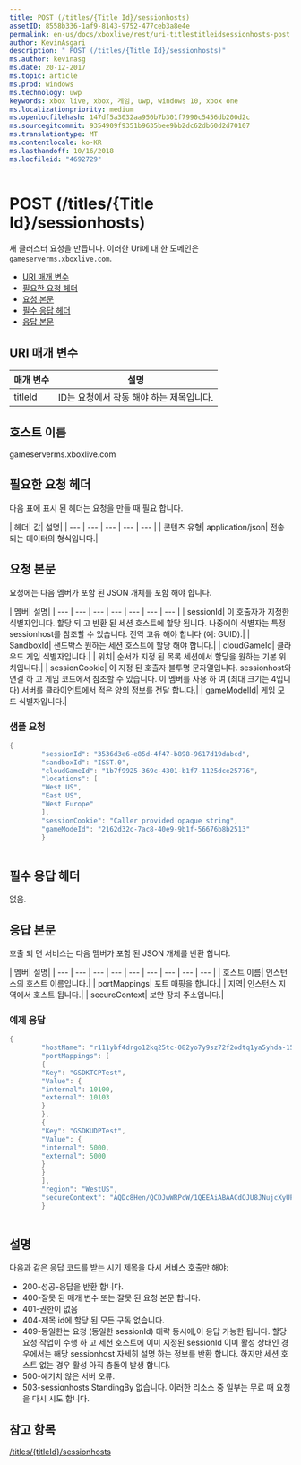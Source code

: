 ```yaml
---
title: POST (/titles/{Title Id}/sessionhosts)
assetID: 8558b336-1af9-8143-9752-477ceb3a8e4e
permalink: en-us/docs/xboxlive/rest/uri-titlestitleidsessionhosts-post.html
author: KevinAsgari
description: " POST (/titles/{Title Id}/sessionhosts)"
ms.author: kevinasg
ms.date: 20-12-2017
ms.topic: article
ms.prod: windows
ms.technology: uwp
keywords: xbox live, xbox, 게임, uwp, windows 10, xbox one
ms.localizationpriority: medium
ms.openlocfilehash: 147df5a3032aa950b7b301f7990c5456db200d2c
ms.sourcegitcommit: 9354909f9351b9635bee9bb2dc62db60d2d70107
ms.translationtype: MT
ms.contentlocale: ko-KR
ms.lasthandoff: 10/16/2018
ms.locfileid: "4692729"
---
```

# <a name="post-titlestitle-idsessionhosts"></a>POST (/titles/{Title Id}/sessionhosts)
새 클러스터 요청을 만듭니다. 이러한 Uri에 대 한 도메인은 `gameserverms.xboxlive.com`.
 
  * [URI 매개 변수](#ID4EX)
  * [필요한 요청 헤더](#ID4EGB)
  * [요청 본문](#ID4E5B)
  * [필수 응답 헤더](#ID4ELD)
  * [응답 본문](#ID4ESD)
 
<a id="ID4EX"></a>

 
## <a name="uri-parameters"></a>URI 매개 변수
 
| 매개 변수| 설명| 
| --- | --- | 
| titleId| ID는 요청에서 작동 해야 하는 제목입니다.| 
  
<a id="ID5EG"></a>

 
## <a name="host-name"></a>호스트 이름

gameserverms.xboxlive.com
 
<a id="ID4EGB"></a>

 
## <a name="required-request-headers"></a>필요한 요청 헤더
 
다음 표에 표시 된 헤더는 요청을 만들 때 필요 합니다.
 
| 헤더| 값| 설명| 
| --- | --- | --- | --- | --- | 
| 콘텐츠 유형| application/json| 전송 되는 데이터의 형식입니다.| 
  
<a id="ID4E5B"></a>

 
## <a name="request-body"></a>요청 본문
 
요청에는 다음 멤버가 포함 된 JSON 개체를 포함 해야 합니다.
 
| 멤버| 설명| 
| --- | --- | --- | --- | --- | --- | --- | 
| sessionId| 이 호출자가 지정한 식별자입니다. 할당 되 고 반환 된 세션 호스트에 할당 됩니다. 나중에이 식별자는 특정 sessionhost를 참조할 수 있습니다. 전역 고유 해야 합니다 (예: GUID).| 
| SandboxId| 샌드박스 원하는 세션 호스트에 할당 해야 합니다.| 
| cloudGameId| 클라우드 게임 식별자입니다.| 
| 위치| 순서가 지정 된 목록 세션에서 할당을 원하는 기본 위치입니다.| 
| sessionCookie| 이 지정 된 호출자 불투명 문자열입니다. sessionhost와 연결 하 고 게임 코드에서 참조할 수 있습니다. 이 멤버를 사용 하 여 (최대 크기는 4입니다) 서버를 클라이언트에서 적은 양의 정보를 전달 합니다.| 
| gameModelId| 게임 모드 식별자입니다.| 
 
<a id="ID4EDD"></a>

 
### <a name="sample-request"></a>샘플 요청
 

```cpp
{
        "sessionId": "3536d3e6-e85d-4f47-b898-9617d19dabcd",
        "sandboxId": "ISST.0",
        "cloudGameId": "1b7f9925-369c-4301-b1f7-1125dce25776",
        "locations": [
        "West US",
        "East US",
        "West Europe"
        ],
        "sessionCookie": "Caller provided opaque string",
        "gameModeId": "2162d32c-7ac8-40e9-9b1f-56676b8b2513"
        }
      
```

   
<a id="ID4ELD"></a>

 
## <a name="required-response-headers"></a>필수 응답 헤더
 
없음.
  
<a id="ID4ESD"></a>

 
## <a name="response-body"></a>응답 본문
 
호출 되 면 서비스는 다음 멤버가 포함 된 JSON 개체를 반환 합니다.
 
| 멤버| 설명| 
| --- | --- | --- | --- | --- | --- | --- | --- | --- | 
| 호스트 이름| 인스턴스의 호스트 이름입니다.| 
| portMappings| 포트 매핑을 합니다.| 
| 지역| 인스턴스 지역에서 호스트 됩니다.| 
| secureContext| 보안 장치 주소입니다.| 
 
<a id="ID4ESE"></a>

 
### <a name="sample-response"></a>예제 응답
 

```cpp
{
        "hostName": "r111ybf4drgo12kq25tc-082yo7y9sz72f2odtq1ya5yhda-155169995-ncus.cloudapp.net",
        "portMappings": [
        {
        "Key": "GSDKTCPTest",
        "Value": {
        "internal": 10100,
        "external": 10103
        }
        },
        {
        "Key": "GSDKUDPTest",
        "Value": {
        "internal": 5000,
        "external": 5000
        }
        }
        ],
        "region": "WestUS",
        "secureContext": "AQDc8Hen/QCDJwWRPcW/1QEEAiABAACdOJU8JNujcXyUPwUBCnue+g=="
        }
      
```

   
<a id="remarks"></a>

 
## <a name="remarks"></a>설명
 
다음과 같은 응답 코드를 받는 시기 제목을 다시 서비스 호출만 해야:
 
   * 200-성공-응답을 반환 합니다.
   * 400-잘못 된 매개 변수 또는 잘못 된 요청 본문 합니다.
   * 401-권한이 없음
   * 404-제목 id에 할당 된 모든 구독 없습니다.
   * 409-동일한는 요청 (동일한 sessionId) 대략 동시에,이 응답 가능한 됩니다. 할당 요청 작업이 수행 하 고 세션 호스트에 이미 지정된 sessionId 이미 활성 상태인 경우에서는 해당 sessionhost 자세히 설명 하는 정보를 반환 합니다. 하지만 세션 호스트 없는 경우 활성 아직 충돌이 발생 합니다.
   * 500-예기치 않은 서버 오류.
   * 503-sessionhosts StandingBy 없습니다. 이러한 리소스 중 일부는 무료 때 요청을 다시 시도 합니다.
   
<a id="ID4EFG"></a>

 
## <a name="see-also"></a>참고 항목
 [/titles/{titleId}/sessionhosts](uri-titlestitleidsessionhosts.md)

  